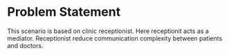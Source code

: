 
# Problem Statement

This scenario is based on clinic receptionist. Here receptionit acts as a mediator. Receptionist reduce communication complexity between patients and doctors.
